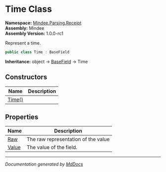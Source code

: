 ﻿<!--  
  <auto-generated>   
    The contents of this file were generated by a tool.  
    Changes to this file may be list if the file is regenerated  
  </auto-generated>   
-->

# Time Class

**Namespace:** [Mindee.Parsing.Receipt](../index.md)  
**Assembly:** Mindee  
**Assembly Version:** 1.0.0\-rc1

Represent a time.

```csharp
public class Time : BaseField
```

**Inheritance:** object → [BaseField](../../Common/BaseField/index.md) → Time

## Constructors

| Name                            | Description |
| ------------------------------- | ----------- |
| [Time()](constructors/index.md) |             |

## Properties

| Name                         | Description                         |
| ---------------------------- | ----------------------------------- |
| [Raw](properties/Raw.md)     | The raw representation of the value |
| [Value](properties/Value.md) | The value of the field.             |

___

*Documentation generated by [MdDocs](https://github.com/ap0llo/mddocs)*
